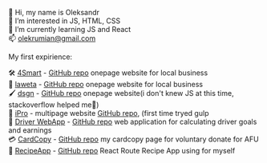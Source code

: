👋 Hi, my name is Oleksandr<br>
👀 I’m interested in JS, HTML, CSS<br>
🌱 I’m currently learning JS and React<br>
📫 olekrumian@gmail.com <br>
<!---
olekrumian/olekrumian is a ✨ special ✨ repository because its `README.md` (this file) appears on your GitHub profile.
You can click the Preview link to take a look at your changes.
--->

My first expirience:

🛠 [4Smart](https://4smart.netlify.app/) - [GitHub repo](https://github.com/olekrumian/4smart) onepage website for local business<br>
🔧 [laweta](https://laweta.netlify.app/) - [GitHub repo](https://github.com/olekrumian/laweta) onepage website for local business<br>
🖌 [dsgn](https://dsgn-kolosov.netlify.app/) - [GitHub repo](https://github.com/olekrumian/dsgn) onepage website(i don't knew JS at this time, stackoverflow helped me🤪)<br>
📱 [iPro](https://iproserwis.pl/) - multipage website [GitHub repo](https://github.com/olekrumian/iPro.pl), (first time tryed gulp<br>
🚛 [Driver WebApp](https://pracas.netlify.app/) - [GitHub repo](https://github.com/olekrumian/CPSamat) web application for calculating driver goals and earnings<br>
💳 [CardCopy](https://cardcopy.netlify.app/) - [GitHub repo](https://github.com/olekrumian/cardCopy) my cardcopy page for voluntary donate for AFU<br>
📔 [RecipeApp](https://route-recipe-app.netlify.app/) - [GitHub repo](https://github.com/olekrumian/recipeAPP-route) React Route Recipe App using for myself
